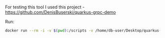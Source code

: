 For testing this tool I used this project - https://github.com/DenisBuserski/quarkus-grpc-demo

Run:
```bash
docker run --rm -i -v $(pwd):/scripts -v /home/db-user/Desktop/quarkus-grpc-demo/src/main/proto:/proto -w /scripts --network=host grafana/k6 run test-k6.js
```
